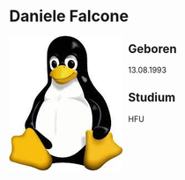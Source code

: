 # Daniele Falcone
<img src="Tux.jpeg"
     alt="Daniele Falcone"
     style="float: left; margin-right: 10px;" />
## Geboren 
13.08.1993

## Studium 
HFU


